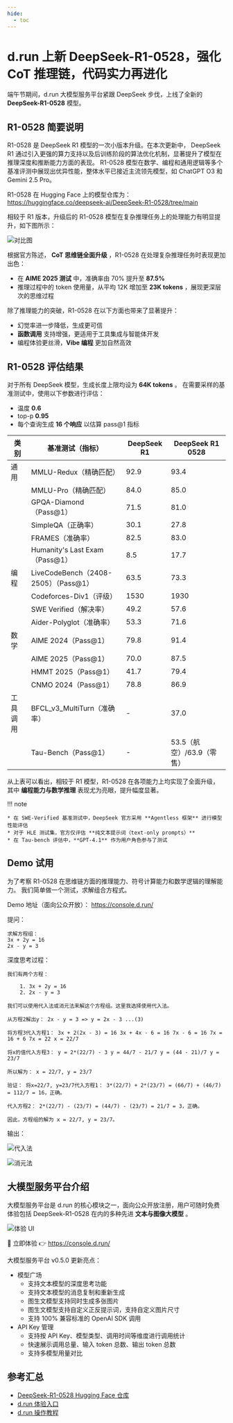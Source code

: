 ```yaml
---
hide:
  - toc
---
```

# d.run 上新 DeepSeek-R1-0528，强化 CoT 推理链，代码实力再进化

端午节期间，d.run 大模型服务平台紧跟 DeepSeek 步伐，上线了全新的 **DeepSeek-R1-0528** 模型。

## R1-0528 简要说明

R1-0528 是 DeepSeek R1 模型的一次小版本升级。在本次更新中，
DeepSeek R1 通过引入更强的算力支持以及后训练阶段的算法优化机制，显著提升了模型在推理深度和推断能力方面的表现。
R1-0528 模型在数学、编程和通用逻辑等多个基准评测中展现出优异性能，整体水平已接近主流领先模型，如 ChatGPT O3 和 Gemini 2.5 Pro。

R1-0528 在 Hugging Face 上的模型仓库为：
<https://huggingface.co/deepseek-ai/DeepSeek-R1-0528/tree/main>

相较于 R1 版本，升级后的 R1-0528 模型在复杂推理任务上的处理能力有明显提升，如下图所示：

![对比图](../images/deep-benchmark.png)

根据官方陈述， **CoT 思维链全面升级** ，R1-0528 在处理复杂推理任务时表现更加出色：

* 在 **AIME 2025 测试** 中，准确率由 70% 提升至 **87.5%**
* 推理过程中的 token 使用量，从平均 12K 增加至 **23K tokens** ，展现更深层次的思维过程

除了推理能力的突破，R1-0528 在以下方面也带来了显著提升：

* 幻觉率进一步降低，生成更可信
* **函数调用** 支持增强，更适用于工具集成与智能体开发
* 编程体验更丝滑，**Vibe 编程** 更加自然高效

## R1-0528 评估结果

对于所有 DeepSeek 模型，生成长度上限均设为 **64K tokens** 。
在需要采样的基准测试中，使用以下参数进行评估：

- 温度 **0.6**
- top-p **0.95**
- 每个查询生成 **16 个响应** 以估算 pass\@1 指标

| 类别 | 基准测试（指标） | DeepSeek R1 | DeepSeek R1 0528 |
|-----|---------------|-------------|------------------|
| 通用 | MMLU-Redux（精确匹配） | 92.9 | 93.4 |
| | MMLU-Pro（精确匹配） | 84.0 | 85.0 |
| | GPQA-Diamond（Pass@1） | 71.5 | 81.0 |
| | SimpleQA（正确率） | 30.1 | 27.8 |
| | FRAMES（准确率） | 82.5 | 83.0 |
| | Humanity's Last Exam（Pass@1） | 8.5 | 17.7 |
| 编程 | LiveCodeBench（2408-2505）（Pass@1） | 63.5 | 73.3 |
| | Codeforces-Div1（评级） | 1530 | 1930 |
| | SWE Verified（解决率） | 49.2 | 57.6 |
| | Aider-Polyglot（准确率） | 53.3 | 71.6 |
| 数学 | AIME 2024（Pass@1） | 79.8 | 91.4 |
| | AIME 2025（Pass@1） | 70.0 | 87.5 |
| | HMMT 2025（Pass@1） | 41.7 | 79.4 |
| | CNMO 2024（Pass@1） | 78.8 | 86.9 |
| 工具调用 | BFCL_v3_MultiTurn（准确率） | - | 37.0 |
| | Tau-Bench（Pass@1） | - | 53.5（航空）/63.9（零售） |

从上表可以看出，相较于 R1 模型，R1-0528 在各项能力上均实现了全面升级，
其中 **编程能力与数学推理** 表现尤为亮眼，提升幅度显著。

!!! note

    * 在 SWE-Verified 基准测试中，DeepSeek 官方采用 **Agentless 框架** 进行模型性能评估
    * 对于 HLE 测试集，官方仅评估 **纯文本提示词（text-only prompts）**
    * 在 Tau-bench 评估中，**GPT-4.1** 作为用户角色参与了测试

## Demo 试用

为了考察 R1-0528 在思维链方面的推理能力、符号计算能力和数学逻辑的理解能力。
我们简单做一个测试，求解组合方程式。

Demo 地址（面向公众开放）：
<https://console.d.run/>

提问：

```question
求解方程组：
3x + 2y = 16
2x - y = 3
```

深度思考过程：

```think
我们有两个方程：

    1. 3x + 2y = 16
    2. 2x - y = 3

我们可以使用代入法或消元法来解这个方程组。这里我选择使用代入法。

从方程2解出y： 2x - y = 3 => y = 2x - 3 ...(3)

将方程3代入方程1： 3x + 2(2x - 3) = 16 3x + 4x - 6 = 16 7x - 6 = 16 7x = 16 + 6 7x = 22 x = 22/7

将x的值代入方程3： y = 2*(22/7) - 3 y = 44/7 - 21/7 y = (44 - 21)/7 y = 23/7

所以解为： x = 22/7, y = 23/7

验证： 将x=22/7, y=23/7代入方程1： 3*(22/7) + 2*(23/7) = (66/7) + (46/7) = 112/7 = 16，正确。

代入方程2： 2*(22/7) - (23/7) = (44/7) - (23/7) = 21/7 = 3，正确。

因此，方程组的解为 x = 22/7, y = 23/7。
```

输出：

![代入法](../images/method1.png)

![消元法](../images/method2.png)

## 大模型服务平台介绍

大模型服务平台是 d.run 的核心模块之一，面向公众开放注册，用户可随时免费体验包括
DeepSeek-R1-0528 在内的多种先进 **文本与图像大模型** 。

![体验 UI](./images/use-deep.png)

📍 立即体验 👉 <https://console.d.run/>

大模型服务平台 v0.5.0 更新亮点：

- 模型广场
    - 支持文本模型的深度思考功能
    - 支持文本模型的消息复制和重新生成
    -  图生文模型支持同时生成多张图片
    - 图生文模型支持自定义正反提示词，支持自定义图片尺寸
    - 支持 100% 兼容标准的 OpenAI SDK 调用
- API Key 管理
    - 支持按 API Key、模型类型、调用时间等维度进行调用统计
    - 快速展示调用总量、输入 token 总数、输出 token 总数
    - 支持多模型用量对比

## 参考汇总

- [DeepSeek-R1-0528 Hugging Face 仓库](https://huggingface.co/deepseek-ai/DeepSeek-R1-0528/tree/main)
- [d.run 体验入口](https://console.d.run/)
- [d.run 操作教程](https://docs.d.run/)
